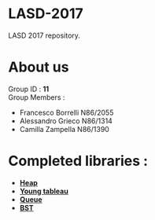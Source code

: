 # LASD-2017
LASD 2017 repository.

# About us
Group ID : <b>11</b> </br>
Group Members :
  <ul>
  <li>Francesco Borrelli N86/2055</li>
  <li>Alessandro Grieco N86/1314</li>
  <li>Camilla Zampella N86/1390</li>
  </ul>

# Completed libraries :
  - <b>[Heap](https://github.com/taikoiv/LASD-2017/tree/master/heap-library)</b></br>
  - <b>[Young tableau](https://github.com/taikoiv/LASD-2017/tree/master/tableau-library)</b></br>
  - <b>[Queue](https://github.com/taikoiv/LASD-2017/tree/master/queue-library)</b></br>
  - <b>[BST](https://github.com/taikoiv/LASD-2017/tree/master/abr-library)</b></br>
